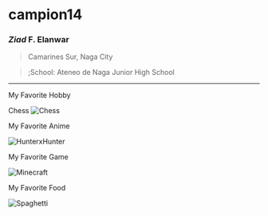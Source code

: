 # campion14
### *Ziad* F. Elanwar
> Camarines Sur, Naga City

> ;School: Ateneo de Naga Junior High School
---
My Favorite Hobby

Chess
![Chess](https://github.com/user-attachments/assets/b6d8fd6c-6c04-4210-80b9-ba7b343c445b)

My Favorite Anime

![HunterxHunter](https://github.com/user-attachments/assets/95a4728a-c926-4dcf-a94f-20891b17adcb) 

My Favorite Game

![Minecraft](https://github.com/user-attachments/assets/27b9b7ee-45e8-4247-97c6-0a2f20221f56)

My Favorite Food

![Spaghetti](https://github.com/user-attachments/assets/6424ed95-a182-46f2-9bb3-054faa76876c)

